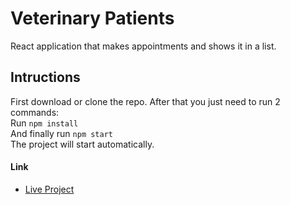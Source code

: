 # Veterinary Patients

React application that makes appointments and shows it in a list.

## Intructions

First download or clone the repo. After that you just need to run 2 commands: <br />
Run ```npm install``` <br />
And finally run ```npm start``` <br />
The project will start automatically. 

 #### Link
* [Live Project](https://wizardly-shockley-8cc398.netlify.com) 
